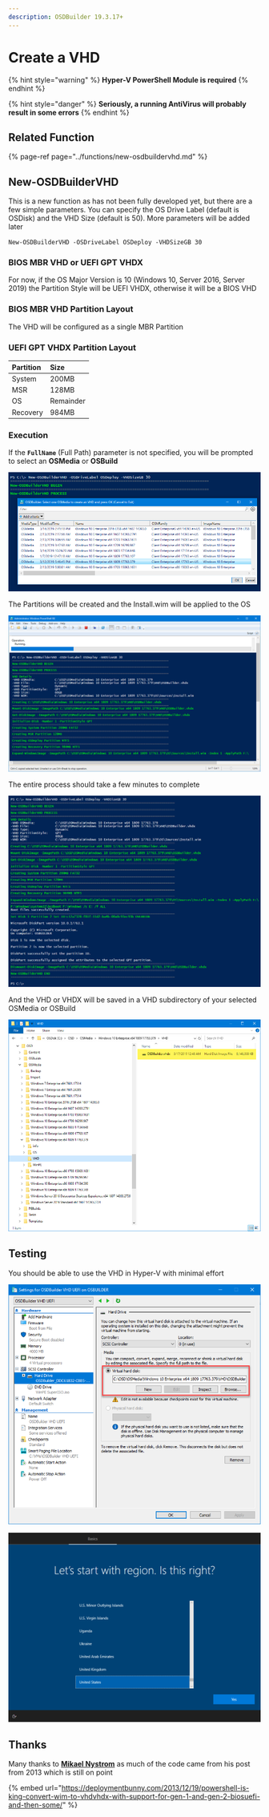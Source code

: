 ```yaml
---
description: OSDBuilder 19.3.17+
---
```


# Create a VHD

{% hint style="warning" %}
**Hyper-V PowerShell Module is required**
{% endhint %}

{% hint style="danger" %}
**Seriously, a running AntiVirus will probably result in some errors**
{% endhint %}

## Related Function

{% page-ref page="../functions/new-osdbuildervhd.md" %}

## New-OSDBuilderVHD

This is a new function as has not been fully developed yet, but there are a few simple parameters.  You can specify the OS Drive Label \(default is OSDisk\) and the VHD Size \(default is 50\).  More parameters will be added later

```text
New-OSDBuilderVHD -OSDriveLabel OSDeploy -VHDSizeGB 30
```

### BIOS MBR VHD or UEFI GPT VHDX

For now, if the OS Major Version is 10 \(Windows 10, Server 2016, Server 2019\) the Partition Style will be UEFI VHDX, otherwise it will be a BIOS VHD

### BIOS MBR VHD Partition Layout

The VHD will be configured as a single MBR Partition

### UEFI GPT VHDX Partition Layout

| Partition | Size |
| :--- | :--- |
| System | 200MB |
| MSR | 128MB |
| OS | Remainder |
| Recovery | 984MB |

### Execution

If the **`FullName`** \(Full Path\) parameter is not specified, you will be prompted to select an **OSMedia** or **OSBuild**

![](../../../.gitbook/assets/image%20%2847%29.png)

The Partitions will be created and the Install.wim will be applied to the OS

![](../../../.gitbook/assets/image%20%28106%29.png)

The entire process should take a few minutes to complete

![](../../../.gitbook/assets/image%20%2852%29.png)

And the VHD or VHDX will be saved in a VHD subdirectory of your selected OSMedia or OSBuild

![](../../../.gitbook/assets/image%20%2898%29.png)

## Testing

You should be able to use the VHD in Hyper-V with minimal effort

![](../../../.gitbook/assets/image%20%288%29.png)

![](../../../.gitbook/assets/image%20%2885%29.png)

## Thanks

Many thanks to [**Mikael Nystrom**](https://twitter.com/mikael_nystrom) as much of the code came from his post from 2013 which is still on point

{% embed url="https://deploymentbunny.com/2013/12/19/powershell-is-king-convert-wim-to-vhdvhdx-with-support-for-gen-1-and-gen-2-biosuefi-and-then-some/" %}



